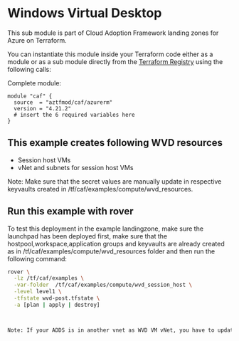 # Windows Virtual Desktop 

This sub module is part of Cloud Adoption Framework landing zones for Azure on Terraform.

You can instantiate this module inside your Terraform code either as a module or as a sub module directly from the [Terraform Registry](https://registry.terraform.io/modules/aztfmod/caf/azurerm/latest) using the following calls:

Complete module:
```hcl
module "caf" {
  source  = "aztfmod/caf/azurerm"
  version = "4.21.2"
  # insert the 6 required variables here
}
```

## This example creates following WVD resources

* Session host VMs
* vNet and subnets for session host VMs

Note: Make sure that the secret values are manually update in respective keyvaults created in /tf/caf/examples/compute/wvd_resources. 


## Run this example with rover

To test this deployment in the example landingzone, make sure the launchpad has been deployed first, make sure that the hostpool,workspace,application groups and keyvaults are already created as in /tf/caf/examples/compute/wvd_resources folder and then run the following command:


```bash
rover \
  -lz /tf/caf/examples \
  -var-folder  /tf/caf/examples/compute/wvd_session_host \
  -level level1 \
  -tfstate wvd-post.tfstate \
  -a [plan | apply | destroy]
```

```bash


Note: If your ADDS is in another vnet as WVD VM vNet, you have to update dns servers as in ADDS and peer with AADDS vnet before you create session hosts.  


